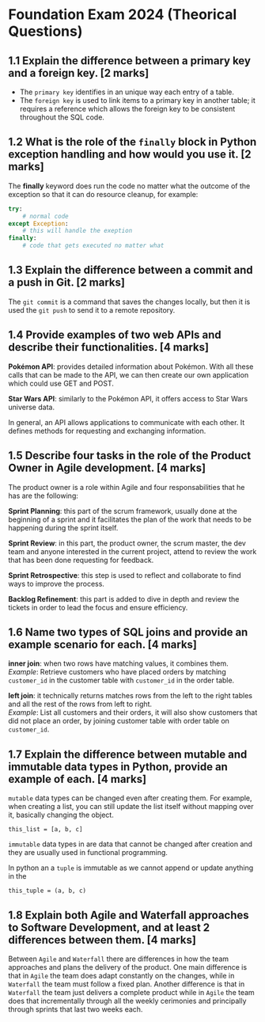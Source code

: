 # Foundation Exam 2024 (Theorical Questions)

## 1.1 Explain the difference between a primary key and a foreign key. [2 marks]

- The `primary key` identifies in an unique way each entry of a table.
- The `foreign key` is used to link items to a primary key in another table; it requires a reference which allows the foreign key to be consistent throughout the SQL code.

## 1.2 What is the role of the `finally` block in Python exception handling and how would you use it. [2 marks]

The **finally** keyword does run the code no matter what the outcome of the exception so that it can do resource cleanup, for example:

```python
try:
    # normal code
except Exception:
    # this will handle the exeption
finally:
    # code that gets executed no matter what
```

## 1.3 Explain the difference between a commit and a push in Git. [2 marks]

The `git commit` is a command that saves the changes locally, but then it is used the `git push` to send it to a remote repository.

## 1.4 Provide examples of two web APIs and describe their functionalities. [4 marks]

**Pokémon API**: provides detailed information about Pokémon. With all these calls that can be made to the API, we can then create our own application which could use GET and POST.

**Star Wars API**: similarly to the Pokémon API, it offers access to Star Wars universe data.

In general, an API allows applications to communicate with each other. It defines methods for requesting and exchanging information.

## 1.5 Describe four tasks in the role of the Product Owner in Agile development. [4 marks]

The product owner is a role within Agile and four responsabilities that he has are the following:

**Sprint Planning**: this part of the scrum framework, usually done at the beginning of a sprint and it facilitates the plan of the work that needs to be happening during the sprint itself.

**Sprint Review**: in this part, the product owner, the scrum master, the dev team and anyone interested in the current project, attend to review the work that has been done requesting for feedback.

**Sprint Retrospective**: this step is used to reflect and collaborate to find ways to improve the process.

**Backlog Refinement**: this part is added to dive in depth and review the tickets in order to lead the focus and ensure efficiency.


## 1.6 Name two types of SQL joins and provide an example scenario for each. [4 marks]

**inner join**: when two rows have matching values, it combines them.
*Example*: Retrieve customers who have placed orders by matching `customer_id` in the customer table with `customer_id` in the order table.

**left join**: it technically returns matches rows from the left to the right tables and all the rest of the rows from left to right.  
*Example*: List all customers and their orders, it will also show customers that did not place an order, by joining customer table with order table on `customer_id`.


## 1.7 Explain the difference between mutable and immutable data types in Python, provide an example of each. [4 marks]


`mutable` data types can be changed even after creating them. For example, when creating a list, you can still update the list itself without mapping over it, basically changing the object.

`this_list = [a, b, c]`

`immutable` data types in are data that cannot be changed after creation and they are usually used in functional programming.

In python an a `tuple` is immutable as we cannot append or update anything in the

`this_tuple = (a, b, c)`

## 1.8 Explain both Agile and Waterfall approaches to Software Development, and at least 2 differences between them. [4 marks]

Between `Agile` and `Waterfall` there are differences in how the team approaches and plans the delivery of the product. One main difference is that in `Agile` the team does adapt constantly on the changes, while in `Waterfall` the team must follow a fixed plan. Another difference is that in `Waterfall` the team just delivers a complete product while in `Agile` the team does that incrementally through all the weekly cerimonies and principally through sprints that last two weeks each.